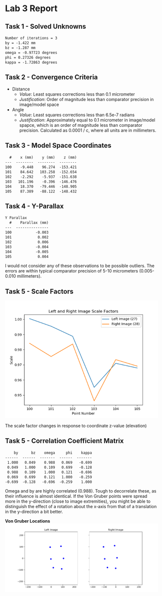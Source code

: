 # Lab 3 Report

## Task 1 - Solved Unknowns
```
Number of iterations = 3
by = -1.422 mm
bz = -1.287 mm
omega = -0.97723 degrees
phi = 0.27326 degrees
kappa = -1.72863 degrees
```

## Task 2 - Convergence Criteria
* Distance
    * _Value_: Least squares corrections less than 0.1 micrometer
    * _Justification_: Order of magnitude less than comparator precision in image/model space
* Angle
    * _Value_: Least squares corrections less than 6.5e-7 radians
    * _Justification_: Approximately equal to 0.1 micrometer in image/model spapce, which is an order of magnitude less than comparator precision. Calculated as 0.0001 / c, where all units are in millimeters.

## Task 3 - Model Space Coordinates
```
  #    x (mm)    y (mm)    z (mm)
---  --------  --------  --------
100    -9.448    96.274  -153.421
101    84.642   103.258  -152.654
102    -2.292    -5.937  -151.638
103   101.196    -0.396  -146.476
104    18.370   -79.446  -148.905
105    87.389   -88.122  -148.432
```

## Task 4 - Y-Parallax
```
Y Parallax
  #    Parallax (mm)
---  ---------------
100           -0.003
101            0.002
102            0.006
103           -0.004
104           -0.005
105            0.004
```

I would not consider any of these observations to be possible outliers. The errors are within typical comparator precision of 5-10 micrometers (0.005-0.010 millimeters).

## Task 5 - Scale Factors
![Scale Factors](scale_factors.png)

The scale factor changes in response to coordinate z-value (elevation)

## Task 5 - Correlation Coefficient Matrix
```
    by      bz    omega     phi    kappa
------  ------  -------  ------  -------
 1.000   0.049    0.988   0.069   -0.699
 0.049   1.000    0.109   0.699   -0.128
 0.988   0.109    1.000   0.121   -0.696
 0.069   0.699    0.121   1.000   -0.259
-0.699  -0.128   -0.696  -0.259    1.000
```

Omega and by are highly correlated (0.988). Tough to decorrelate these, as their influence is almost identical. If the Von Gruber points were spread more in the y-direction (close to image extremities), you might be able to distinguish the effect of a rotation about the x-axis from that of a translation in the y-direction a bit better.

**Von Gruber Locations**
![Von Gruber](von_gruber_points.png)
